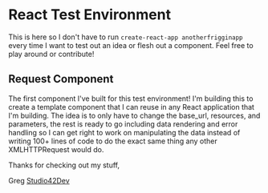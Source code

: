 # React Test Environment
This is here so I don't have to run `create-react-app anotherfrigginapp` every time I want to test out an idea or flesh out a component. Feel free to play around or contribute!

## Request Component
The first component I've built for this test environment!
I'm building this to create a template component that I can reuse in any React application that I'm building. The idea is to only have to change the base_url, resources, and parameters, the rest is ready to go including data rendering and error handling so I can get right to work on manipulating the data instead of writing 100+ lines of code to do the exact same thing any other XMLHTTPRequest would do.


Thanks for checking out my stuff,

Greg
[Studio42Dev](portfolio.studio42dev.com)